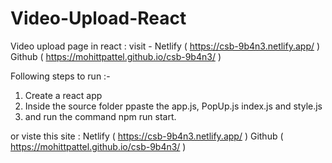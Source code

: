 # Video-Upload-React
Video upload page in react : visit - Netlify ( https://csb-9b4n3.netlify.app/ )
Github ( https://mohittpattel.github.io/csb-9b4n3/ )

Following steps to run :-
1. Create a react app
2. Inside the source folder ppaste the app.js, PopUp.js index.js and style.js
3. and run the command npm run start.

or viste this site : Netlify ( https://csb-9b4n3.netlify.app/ )
Github ( https://mohittpattel.github.io/csb-9b4n3/ )

